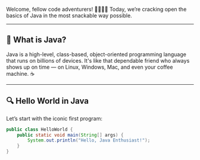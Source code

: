 Welcome, fellow code adventurers! 👨‍💻👩‍💻 Today, we’re cracking open the basics of Java in the most snackable way possible.

---

## 🧠 What is Java?

Java is a high-level, class-based, object-oriented programming language that runs on billions of devices. It's like that dependable friend who always shows up on time — on Linux, Windows, Mac, and even your coffee machine. ☕️

---

## 🔍 Hello World in Java

Let’s start with the iconic first program:

```java
public class HelloWorld {
    public static void main(String[] args) {
        System.out.println("Hello, Java Enthusiast!");
    }
}
